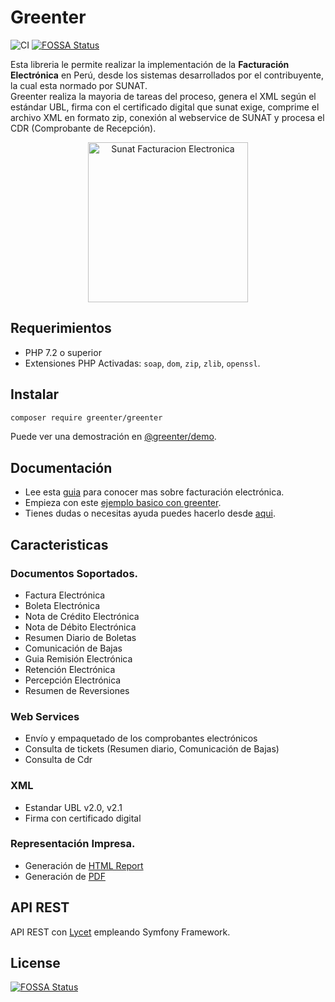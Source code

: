 # Greenter
![CI](https://github.com/thegreenter/greenter/workflows/CI/badge.svg) [![FOSSA Status](https://app.fossa.io/api/projects/git%2Bgithub.com%2Fthegreenter%2Fgreenter.svg?type=shield)](https://app.fossa.io/projects/git%2Bgithub.com%2Fthegreenter%2Fgreenter?ref=badge_shield)

    
Esta libreria le permite realizar la implementación de la **Facturación Electrónica** en Perú, desde los sistemas desarrollados por el 
contribuyente, la cual esta normado por SUNAT.   
Greenter realiza la mayoria de tareas del proceso, genera el XML según el estándar UBL, firma con el certificado digital que sunat exige,
comprime el archivo XML en formato zip, conexión al webservice de SUNAT y procesa el CDR (Comprobante de Recepción).

<p align="center">
  <img alt="Sunat Facturacion Electronica" width="256px" src="https://greenter.dev/img/logo.svg">
</p>


## Requerimientos
- PHP 7.2 o superior
- Extensiones PHP Activadas: `soap`, `dom`, `zip`, `zlib`, `openssl`.

## Instalar
```bash
composer require greenter/greenter
```
Puede ver una demostración en [@greenter/demo](https://github.com/thegreenter/demo).

## Documentación
- Lee esta [guia](https://fe-primer.greenter.dev/) para conocer mas sobre facturación electrónica.
- Empieza con este [ejemplo basico con greenter](https://greenter.dev/starter/).
- Tienes dudas o necesitas ayuda puedes hacerlo desde [aqui](https://community.greenter.dev/).

## Caracteristicas

### Documentos Soportados.

- Factura Electrónica
- Boleta Electrónica
- Nota de Crédito Electrónica
- Nota de Débito Electrónica
- Resumen Diario de Boletas
- Comunicación de Bajas
- Guia Remisión Electrónica
- Retención Electrónica
- Percepción Electrónica
- Resumen de Reversiones

### Web Services
- Envío y empaquetado de los comprobantes electrónicos
- Consulta de tickets (Resumen diario, Comunicación de Bajas)
- Consulta de Cdr

### XML
- Estandar UBL v2.0, v2.1
- Firma con certificado digital

### Representación Impresa.
- Generación de [HTML Report](https://github.com/thegreenter/report)
- Generación de [PDF](https://github.com/thegreenter/htmltopdf)

## API REST
API REST con [Lycet](https://github.com/giansalex/lycet) empleando Symfony Framework.


## License
[![FOSSA Status](https://app.fossa.io/api/projects/git%2Bgithub.com%2Fthegreenter%2Fgreenter.svg?type=large)](https://app.fossa.io/projects/git%2Bgithub.com%2Fthegreenter%2Fgreenter?ref=badge_large)